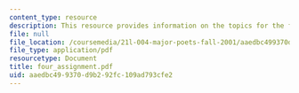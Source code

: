 ```yaml
---
content_type: resource
description: This resource provides information on the topics for the final assignment.
file: null
file_location: /coursemedia/21l-004-major-poets-fall-2001/aaedbc499370d9b292fc109ad793cfe2_four_assignment.pdf
file_type: application/pdf
resourcetype: Document
title: four_assignment.pdf
uid: aaedbc49-9370-d9b2-92fc-109ad793cfe2
---
```

